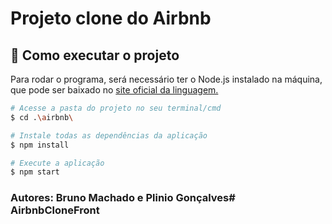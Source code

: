# Projeto clone do Airbnb

## 🚀 Como executar o projeto

Para rodar o programa, será necessário ter o Node.js instalado na máquina, que pode ser baixado no <a href="https://nodejs.org/pt-br/">site oficial da linguagem.</a>

```bash
# Acesse a pasta do projeto no seu terminal/cmd
$ cd .\airbnb\

# Instale todas as dependências da aplicação
$ npm install

# Execute a aplicação
$ npm start
```
### Autores: Bruno Machado e Plinio Gonçalves# AirbnbCloneFront

